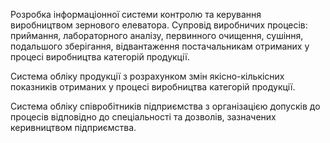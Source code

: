 Розробка інформаціонної системи контролю та керування виробництвом зернового елеватора.
Супровід виробничих процесів:
      приймання, 
      лабораторного аналізу, 
      первинного очищення, 
      сушіння, 
      подальшого зберігання,
      відвантаження постачальникам отриманих у процесі виробництва категорій продукції.

Система обліку продукції з розрахунком змін якісно-кількісних показників отриманих у процесі виробництва категорій продукції.

Система обліку співробітників підприємства з організацією допусків до процесів відповідно до спеціальності та дозволів, зазначених керивництвом підприємства.
